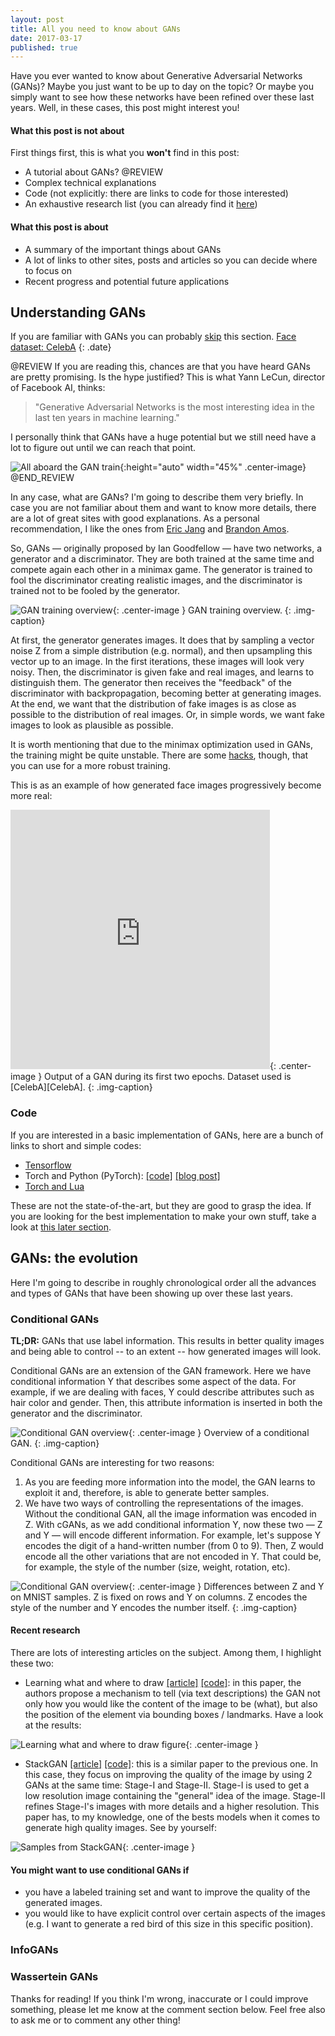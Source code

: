 ```yaml
---
layout: post
title: All you need to know about GANs
date: 2017-03-17
published: true
---
```


Have you ever wanted to know about Generative Adversarial Networks (GANs)? Maybe you just want to be up to day on the topic? Or maybe you simply want to see how these networks have been refined over these last years. Well, in these cases, this post might interest you! 

#### What this post is not about
First things first, this is what you __won't__ find in this post:

* A tutorial about GANs? @REVIEW
* Complex technical explanations
* Code (not explicitly: there are links to code for those interested)
* An exhaustive research list (you can already find it [here][GANpapers])

#### What this post is about
* A summary of the important things about GANs
* A lot of links to other sites, posts and articles so you can decide where to focus on
* Recent progress and potential future applications

## Understanding GANs

If you are familiar with GANs you can probably [skip](gans-evolution) this section. [Face dataset: CelebA](#11-train-with-a-face-dataset-celeba)
{: .date}

@REVIEW
If you are reading this, chances are that you have heard GANs are pretty promising. Is the hype justified? This is what Yann LeCun, director of Facebook AI, thinks:

> "Generative Adversarial Networks is the most interesting idea in the last ten years in machine learning."

I personally think that GANs have a huge potential but we still need have a lot to figure out until we can reach that point.

![All aboard the GAN train](https://cdn.meme.am/instances/500x/48663315.jpg){:height="auto" width="45%" .center-image}
@END_REVIEW

In any case, what are GANs? I'm going to describe them very briefly. In case you are not familiar about them and want to know more details, there are a lot of great sites with good explanations. As a personal recommendation, I like the ones from [Eric Jang][introGAN1] and [Brandon Amos][introGAN2].

So, GANs — originally proposed by Ian Goodfellow — have two networks, a generator and a discriminator. They are both trained at the same time and compete again each other in a minimax game. The generator is trained to fool the discriminator creating realistic images, and the discriminator is trained not to be fooled by the generator.

![GAN training overview]({{site.baseurl}}/files/blog/All-you-need-to-know-about-GANs/GAN_training_overview.jpg){: .center-image }
GAN training overview.
{: .img-caption}

At first, the generator generates images. It does that by sampling a vector noise Z from a simple distribution (e.g. normal), and then upsampling this vector up to an image. In the first iterations, these images will look very noisy. 
Then, the discriminator is given fake and real images, and learns to distinguish them. The generator then receives the "feedback" of the discriminator with backpropagation, becoming better at generating images. At the end, we want that the distribution of fake images is as close as possible to the distribution of real images. Or, in simple words, we want fake images to look as plausible as possible.

It is worth mentioning that due to the minimax optimization used in GANs, the training might be quite unstable. There are some [hacks][GANhacks], though, that you can use for a more robust training.

This is as an example of how generated face images progressively become more real:

<iframe width="415" height="415" src="https://www.youtube.com/embed/fN3egtFdA7s?autoplay=0&loop=1&playlist=fN3egtFdA7s" frameborder="0" allowfullscreen></iframe>{: .center-image }
Output of a GAN during its first two epochs. Dataset used is [CelebA][CelebA].
{: .img-caption}

### Code

If you are interested in a basic implementation of GANs, here are a bunch of links to short and simple codes:

* [Tensorflow][GAN_tensorflow]
* Torch and Python (PyTorch): [[code]][GAN_pytorch_code] [[blog post]][GAN_pytorch_blog]
* [Torch and Lua][GAN_torch]

These are not the state-of-the-art, but they are good to grasp the idea. If you are looking for the best implementation to make your own stuff, take a look at [this later section](@REVIEW).

## <a name="gans-evolution"></a> GANs: the evolution

Here I'm going to describe in roughly chronological order all the advances and types of GANs that have been showing up over these last years.

### <a name="test"></a> Conditional GANs

**TL;DR:** GANs that use label information. This results in better quality images and being able to control -- to an extent -- how generated images will look.

Conditional GANs are an extension of the GAN framework. Here we have conditional information Y that describes some aspect of the data. For example, if we are dealing with faces, Y could describe attributes such as hair color and gender. Then, this attribute information is inserted in both the generator and the discriminator.

![Conditional GAN overview]({{site.baseurl}}/files/blog/All-you-need-to-know-about-GANs/cGAN_overview.jpg){: .center-image }
Overview of a conditional GAN.
{: .img-caption}

Conditional GANs are interesting for two reasons: 

1. As you are feeding more information into the model, the GAN learns to exploit it and, therefore, is able to generate better samples. 
2. We have two ways of controlling the representations of the images. Without the conditional GAN, all the image information was encoded in Z. With cGANs, as we add conditional information Y, now these two — Z and Y — will encode different information. For example, let's suppose Y encodes the digit of a hand-written number (from 0 to 9). Then, Z would encode all the other variations that are not encoded in Y. That could be, for example, the style of the number (size, weight, rotation, etc). 

![Conditional GAN overview]({{site.baseurl}}/files/blog/All-you-need-to-know-about-GANs/cGAN_disentanglement.jpg){: .center-image }
Differences between Z and Y on MNIST samples. Z is fixed on rows and Y on columns. Z encodes the style of the number and Y encodes the number itself.
{: .img-caption}

#### Recent research

There are lots of interesting articles on the subject. Among them, I highlight these two:

* Learning what and where to draw [[article]][Reed_art] [[code]][Reed_code]: in this paper, the authors propose a mechanism to tell (via text descriptions) the GAN not only how you would like the content of the image to be (what), but also the position of the element via bounding boxes / landmarks. Have a look at the results: 

![Learning what and where to draw figure]({{site.baseurl}}/files/blog/All-you-need-to-know-about-GANs/Reed_figure.jpg){: .center-image }

* StackGAN [[article]][StackGAN_art] [[code]][StackGAN_code]: this is a similar paper to the previous one. In this case, they focus on improving the quality of the image by using 2 GANs at the same time: Stage-I and Stage-II. Stage-I is used to get a low resolution image containing the "general" idea of the image. Stage-II refines Stage-I's images with more details and a higher resolution. This paper has, to my knowledge, one of the bests models when it comes to generate high quality images. See by yourself:

![Samples from StackGAN]({{site.baseurl}}/files/blog/All-you-need-to-know-about-GANs/StackGAN_samples.jpg){: .center-image }

#### You might want to use conditional GANs if

* you have a labeled training set and want to improve the quality of the generated images.
* you would like to have explicit control over certain aspects of the images (e.g. I want to generate a red bird of this size in this specific position).

### <a name="test"></a> InfoGANs

### <a name="test"></a> Wassertein GANs

Thanks for reading! If you think I'm wrong, inaccurate or I could improve something, please let me know at the comment section below. Feel free also to ask me or to comment any other thing!

[GANpapers]: https://github.com/zhangqianhui/AdversarialNetsPapers
[introGAN1]: http://blog.evjang.com/2016/06/generative-adversarial-nets-in.html
[introGAN2]: https://bamos.github.io/2016/08/09/deep-completion/#ml-heavy-generative-adversarial-net-gan-building-blocks
[GANhacks]: https://github.com/soumith/ganhacks
[GANresults]: https://youtu.be/fN3egtFdA7s
[CelebA]: http://mmlab.ie.cuhk.edu.hk/projects/CelebA.html
[GAN_tensorflow]: https://github.com/ericjang/genadv_tutorial/blob/master/genadv1.ipynb
[GAN_pytorch_code]: https://github.com/devnag/pytorch-generative-adversarial-networks
[GAN_pytorch_blog]: https://medium.com/@devnag/generative-adversarial-networks-gans-in-50-lines-of-code-pytorch-e81b79659e3f
[GAN_torch]: https://github.com/lopezpaz/metal
[Reed_art]: https://arxiv.org/abs/1610.02454
[Reed_code]: https://github.com/reedscot/nips2016
[StackGAN_art]: https://arxiv.org/abs/1612.03242
[StackGAN_code]: https://github.com/hanzhanggit/StackGAN


